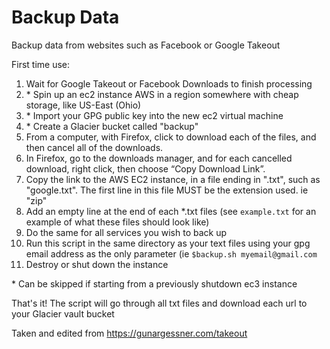 # Backup Data
Backup data from websites such as Facebook or Google Takeout

First time use:
1. Wait for Google Takeout or Facebook Downloads to finish processing
1. \* Spin up an ec2 instance AWS in a region somewhere with cheap storage, like US-East (Ohio)
1. \* Import your GPG public key into the new ec2 virtual machine
1. \* Create a Glacier bucket called "backup"
1. From a computer, with Firefox, click to download each of the files, and then cancel all of the downloads.
1. In Firefox, go to the downloads manager, and for each cancelled download, right click, then choose “Copy Download Link”.
1. Copy the link to the AWS EC2 instance, in a file ending in ".txt", such as "google.txt". The first line in this file MUST be the extension used. ie "zip"
1. Add an empty line at the end of each *.txt files (see `example.txt` for an example of what these files should look like)
1. Do the same for all services you wish to back up
1. Run this script in the same directory as your text files using your gpg email address as the only parameter (ie `$backup.sh myemail@gmail.com`
1. Destroy or shut down the instance

\* Can be skipped if starting from a previously shutdown ec3 instance

That's it! The script will go through all txt files and download each url to your Glacier vault bucket

Taken and edited from https://gunargessner.com/takeout

